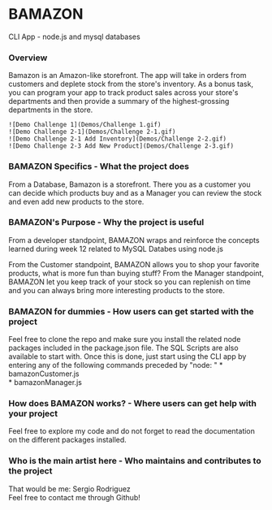 # BAMAZON
CLI App - node.js and mysql databases

### Overview
Bamazon is an Amazon-like storefront. The app will take in orders from customers and deplete stock from the store's inventory. As a bonus task, you can program your app to track product sales across your store's departments and then provide a summary of the highest-grossing departments in the store.

    ![Demo Challenge 1](Demos/Challenge 1.gif)  
    ![Demo Challenge 2-1](Demos/Challenge 2-1.gif)  
    ![Demo Challenge 2-1 Add Inventory](Demos/Challenge 2-2.gif)  
    ![Demo Challenge 2-3 Add New Product](Demos/Challenge 2-3.gif)  

### BAMAZON Specifics - What the project does

From a Database, Bamazon is a storefront. There you as a customer you can decide which products buy and as a Manager you can review the stock and even add new products to the store.

### BAMAZON's Purpose - Why the project is useful
From a developer standpoint, BAMAZON wraps and reinforce the concepts learned during week 12 related to MySQL Databes using node.js

From the Customer standpoint, BAMAZON allows you to shop your favorite products, what is more fun than buying stuff?
From the Manager standpoint, BAMAZON let you keep track of your stock so you can replenish on time and you can always bring more interesting products to the store.

### BAMAZON for dummies - How users can get started with the project
Feel free to clone the repo and make sure you install the related node packages included in the package.json file. The SQL Scripts are also available to start with.
Once this is done, just start using the CLI app by entering any of the following commands preceded by "node: "
    * bamazonCustomer.js  
    * bamazonManager.js  

### How does BAMAZON works? - Where users can get help with your project
Feel free to explore my code and do not forget to read the documentation on the different packages installed.

### Who is the main artist here - Who maintains and contributes to the project
That would be me: Sergio Rodriguez  
Feel free to contact me through Github!

